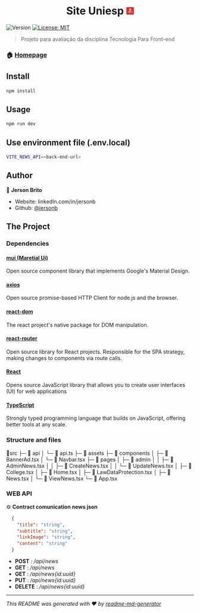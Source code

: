 <h1 align="center">Site Uniesp <img src="./public/uniesp.jpg" width="4%"/> </h1>
<p>
  <img alt="Version" src="https://img.shields.io/badge/version-1.0.1-blue.svg?cacheSeconds=2592000" />
  <a href="#" target="_blank">
    <img alt="License: MIT" src="https://img.shields.io/badge/License-MIT-yellow.svg" />
  </a>
</p>

> Projeto para avaliação da disciplina Tecnologia Para Front-end

### 🏠 [Homepage](http://localhost:5173/)

## Install

```sh
npm install
```

## Usage

```sh
npm run dev
```

## Use environment file (.env.local)

``` sh
VITE_NEWS_API=<back-end-url>
```

## Author

👤 **Jerson Brito**

* Website: linkedIn.com/in/jersonb
* Github: [@jersonb](https://github.com/jersonb)

## The Project

### Dependencies

#### [mui (Maretial Ui)](https://mui.com/)

Open source component library that implements Google's Material Design.

#### [axios](https://axios-http.com/)

Open source promise-based HTTP Client for node.js and the browser.

#### [react-dom](https://pt-br.react.dev/reference/react-dom)

The react project's native package for DOM manipulation.

#### [react-router](https://reactrouter.com/)

Open source library for React projects. Responsible for the SPA strategy, making changes to components via route calls.

#### [React](https://react.dev/)

Opens source JavaScript library that allows you to create user interfaces (UI) for web applications

#### [TypeScript](https://www.typescriptlang.org/)

Strongly typed programming language that builds on JavaScript, offering better tools at any scale.

### Structure and files

📂src
├─ 📂 api
│  └─ 📃 api.ts
├─ 📂 assets
├─ 📂 components
│  ├─ 📃 BannerAd.tsx
│  └─ 📃 Navbar.tsx
├─ 📂 pages
│  ├─ 📂 admin
│  │  ├─ 📃 AdminNews.tsx
│  │  ├─ 📃 CreateNews.tsx
│  │  └─ 📃 UpdateNews.tsx
│  ├─ 📃 College.tsx
│  ├─ 📃 Home.tsx
│  ├─ 📃 LawDataProtection.tsx
│  ├─ 📃 News.tsx
│  └─ 📃 ViewNews.tsx
└─ 📃 App.tsx

### WEB API

⚙️ **Contract comunication news json**

``` json
  {
    "title": "string",
    "subtitle": "string",
    "linkImage": "string",
    "content": "string"
  }
```

* **POST** : */api/news*
* **GET** : */api/news*
* **GET** : */api/news{id:uuid}*
* **PUT** : */api/news{id:uuid}*
* **DELETE** : */api/news{id:uuid}*

***

*This README was generated with ❤️ by [readme-md-generator](https://github.com/kefranabg/readme-md-generator)*
